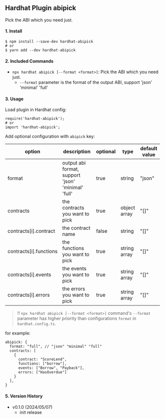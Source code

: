 ## Hardhat Plugin abipick

Pick the ABI which you need just.

#### 1. Install

```
$ npm install --save-dev hardhat-abipick
# or
$ yarn add --dev hardhat-abipick
```

#### 2. Included Commands

- `npx hardhat abipick [--format <format>]`: Pick the ABI which you need just.
  * `--format` parameter is the format of the output ABI, support 'json' 'minimal' 'full'

#### 3. Usage

Load plugin in Hardhat config:

```
require('hardhat-abipick');
# or
import 'hardhat-abipick';
```

Add optional configuration with `abipick` key:

| option                 | description                                        | optional | type         | default value |
|------------------------|----------------------------------------------------|----------|--------------|---------------|
| format                 | output abi format, support 'json' 'minimal' 'full' | true     | string       | "json"        |
| contracts              | the contracts you want to pick                     | true     | object array | "[]"          |
| contracts[i].contract  | the contract name                                  | false    | string       | "[]"          |
| contracts[i].functions | the functions you want to pick                     | true     | string array | "[]"          |
| contracts[i].events    | the events you want to pick                        | true     | string array | "[]"          |
| contracts[i].errors    | the errors you want to pick                        | true     | string array | "[]"          |

> !! `npx hardhat abipick [--format <format>]` command's `--format` parameter has higher priority than configurations `format` in `hardhat.config.ts`.

for example:

```
abipick: {
  format: "full", // "json" "minimal" "full"
  contracts: [
    {
      contract: "ScoreLend",
      functions: ["borrow"],
      events: ["Borrow", "Payback"],
      errors: ["HasOverdue"]
    }
  ],
}
```

#### 5. Version History

- v0.1.0 (2024/05/07)
  * init release
